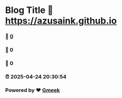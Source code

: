 # Blog Title :link: https://azusaink.github.io 
### :page_facing_up: [0](https://azusaink.github.io/tag.html) 
### :speech_balloon: 0 
### :hibiscus: 0 
### :alarm_clock: 2025-04-24 20:30:54 
### Powered by :heart: [Gmeek](https://github.com/Meekdai/Gmeek)
